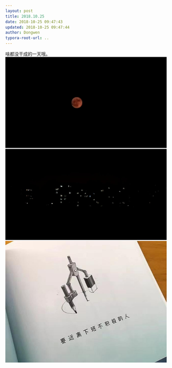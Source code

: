 ```yaml
---
layout: post
title: 2018.10.25
date: 2018-10-25 09:47:43
updated: 2018-10-25 09:47:44
author: Dongwen
typora-root-url: ..
---
```




啥都没干成的一天哦。   ![](/img/in-post/x55080775.jpg)
![](/img/in-post/x55080776.jpg)
![](/img/in-post/x55080774.jpg)
